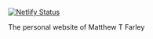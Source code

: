 [![Netlify Status](https://api.netlify.com/api/v1/badges/15c72fcd-01fc-4cc2-ae93-adadba7eca34/deploy-status)](https://app.netlify.com/sites/matthewtfarley/deploys)

The personal website of Matthew T Farley
